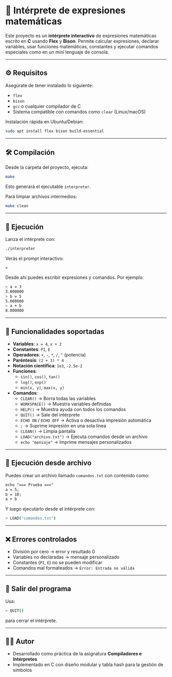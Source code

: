 # 🧮 Intérprete de expresiones matemáticas

Este proyecto es un **intérprete interactivo** de expresiones matemáticas escrito en **C** usando **Flex** y **Bison**. Permite calcular expresiones, declarar variables, usar funciones matemáticas, constantes y ejecutar comandos especiales como en un mini lenguaje de consola.

---

## ⚙️ Requisitos

Asegúrate de tener instalado lo siguiente:

- `flex`
- `bison`
- `gcc` o cualquier compilador de C
- Sistema compatible con comandos como `clear` (Linux/macOS)

Instalación rápida en Ubuntu/Debian:

```bash
sudo apt install flex bison build-essential
```

---

## 🛠️ Compilación

Desde la carpeta del proyecto, ejecuta:

```bash
make
```

Esto generará el ejecutable `interpreter`.

Para limpiar archivos intermedios:

```bash
make clean
```

---

## 🚀 Ejecución

Lanza el intérprete con:

```bash
./interpreter
```

Verás el prompt interactivo:

```
> 
```

Desde ahí puedes escribir expresiones y comandos. Por ejemplo:

```bash
> a = 3
3.000000
> b = 5
5.000000
> a + b
8.000000
```

---

## 🧠 Funcionalidades soportadas

- **Variables**: `x = 4`, `x + 2`
- **Constantes**: `PI`, `E`
- **Operadores**: `+`, `-`, `*`, `/`, `^` (potencia)
- **Paréntesis**: `(2 + 3) * 4`
- **Notación científica**: `1e3`, `-2.5e-2`
- **Funciones**:
  - `sin()`, `cos()`, `tan()`
  - `log()`, `exp()`
  - `min(x, y)`, `max(x, y)`
- **Comandos**:
  - `CLEAR()` → Borra todas las variables
  - `WORKSPACE()` → Muestra variables definidas
  - `HELP()` → Muestra ayuda con todos los comandos
  - `QUIT()` → Sale del intérprete
  - `ECHO ON` / `ECHO OFF` → Activa o desactiva impresión automática
  - `;` → Suprime impresión en una sola línea
  - `CLEAN()` → Limpia pantalla
  - `LOAD("archivo.txt")` → Ejecuta comandos desde un archivo
  - `echo "mensaje"` → Imprime mensajes personalizados

---

## 📂 Ejecución desde archivo

Puedes crear un archivo llamado `comandos.txt` con contenido como:

```txt
echo "=== Prueba ==="
a = 5;
b = 10;
a + b
```

Y luego ejecutarlo desde el intérprete con:

```bash
> LOAD("comandos.txt")
```

---

## ❌ Errores controlados

- División por cero → error y resultado 0
- Variables no declaradas → mensaje personalizado
- Constantes (`PI`, `E`) no se pueden modificar
- Comandos mal formateados → `Error: Entrada no válida`

---

## 🏁 Salir del programa

Usa:

```bash
> QUIT()
```

para cerrar el intérprete.

---

## 👨‍💻 Autor

- Desarrollado como práctica de la asignatura **Compiladores e Intérpretes**
- Implementado en C con diseño modular y tabla hash para la gestión de símbolos
